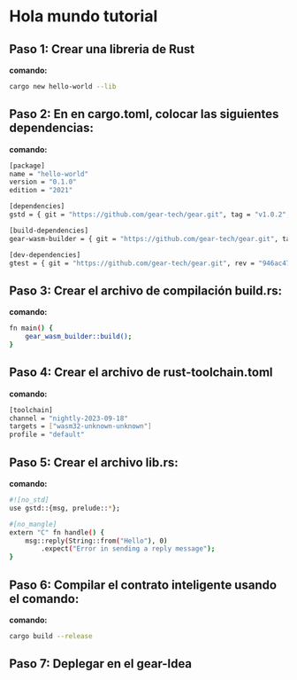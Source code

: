 # Hola mundo tutorial


## Paso 1: Crear una libreria de Rust

**comando:**
```bash
cargo new hello-world --lib
```

## Paso 2: En en cargo.toml, colocar las siguientes dependencias:

**comando:**

```bash
[package]
name = "hello-world"
version = "0.1.0"
edition = "2021"

[dependencies]
gstd = { git = "https://github.com/gear-tech/gear.git", tag = "v1.0.2", features = ["debug"] }

[build-dependencies]
gear-wasm-builder = { git = "https://github.com/gear-tech/gear.git", tag = "v1.0.2", features = ["wasm-opt"] }

[dev-dependencies]
gtest = { git = "https://github.com/gear-tech/gear.git", rev = "946ac47" }

```

## Paso 3: Crear el archivo de compilación build.rs:

**comando:**
```bash
fn main() {
    gear_wasm_builder::build();
}

```

## Paso 4: Crear el archivo de rust-toolchain.toml

**comando:**
```bash
[toolchain]
channel = "nightly-2023-09-18"
targets = ["wasm32-unknown-unknown"]
profile = "default"
```


##  Paso 5: Crear el archivo lib.rs:

**comando:**
```bash
#![no_std]
use gstd::{msg, prelude::*};

#[no_mangle]
extern "C" fn handle() {
    msg::reply(String::from("Hello"), 0)
        .expect("Error in sending a reply message");
}
```

##  Paso 6: Compilar el contrato inteligente usando el comando:

**comando:**
```bash
cargo build --release
```


## Paso 7: Deplegar en el gear-Idea 





